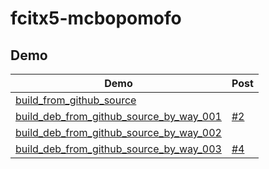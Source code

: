 

# fcitx5-mcbopomofo


## Demo

| Demo | Post |
| --- | --- |
| [build_from_github_source](build_from_github_source) |
| [build_deb_from_github_source_by_way_001](build_deb_from_github_source_by_way_001) | [#2](https://www.ubuntu-tw.org/modules/newbb/viewtopic.php?post_id=364440#forumpost364440) | [#3](https://www.ubuntu-tw.org/modules/newbb/viewtopic.php?post_id=364442#forumpost364442) |
| [build_deb_from_github_source_by_way_002](build_deb_from_github_source_by_way_002) |  |
| [build_deb_from_github_source_by_way_003](build_deb_from_github_source_by_way_003) | [#4](https://www.ubuntu-tw.org/modules/newbb/viewtopic.php?post_id=364444#forumpost364444) |
